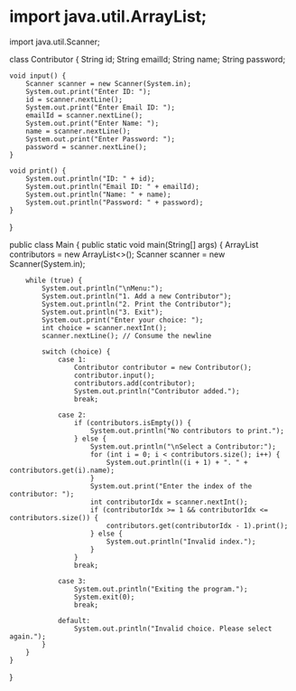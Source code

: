 # import java.util.ArrayList;
import java.util.Scanner;

class Contributor {
    String id;
    String emailId;
    String name;
    String password;

    void input() {
        Scanner scanner = new Scanner(System.in);
        System.out.print("Enter ID: ");
        id = scanner.nextLine();
        System.out.print("Enter Email ID: ");
        emailId = scanner.nextLine();
        System.out.print("Enter Name: ");
        name = scanner.nextLine();
        System.out.print("Enter Password: ");
        password = scanner.nextLine();
    }

    void print() {
        System.out.println("ID: " + id);
        System.out.println("Email ID: " + emailId);
        System.out.println("Name: " + name);
        System.out.println("Password: " + password);
    }
}

public class Main {
    public static void main(String[] args) {
        ArrayList<Contributor> contributors = new ArrayList<>();
        Scanner scanner = new Scanner(System.in);

        while (true) {
            System.out.println("\nMenu:");
            System.out.println("1. Add a new Contributor");
            System.out.println("2. Print the Contributor");
            System.out.println("3. Exit");
            System.out.print("Enter your choice: ");
            int choice = scanner.nextInt();
            scanner.nextLine(); // Consume the newline

            switch (choice) {
                case 1:
                    Contributor contributor = new Contributor();
                    contributor.input();
                    contributors.add(contributor);
                    System.out.println("Contributor added.");
                    break;

                case 2:
                    if (contributors.isEmpty()) {
                        System.out.println("No contributors to print.");
                    } else {
                        System.out.println("\nSelect a Contributor:");
                        for (int i = 0; i < contributors.size(); i++) {
                            System.out.println((i + 1) + ". " + contributors.get(i).name);
                        }
                        System.out.print("Enter the index of the contributor: ");
                        int contributorIdx = scanner.nextInt();
                        if (contributorIdx >= 1 && contributorIdx <= contributors.size()) {
                            contributors.get(contributorIdx - 1).print();
                        } else {
                            System.out.println("Invalid index.");
                        }
                    }
                    break;

                case 3:
                    System.out.println("Exiting the program.");
                    System.exit(0);
                    break;

                default:
                    System.out.println("Invalid choice. Please select again.");
            }
        }
    }
}
